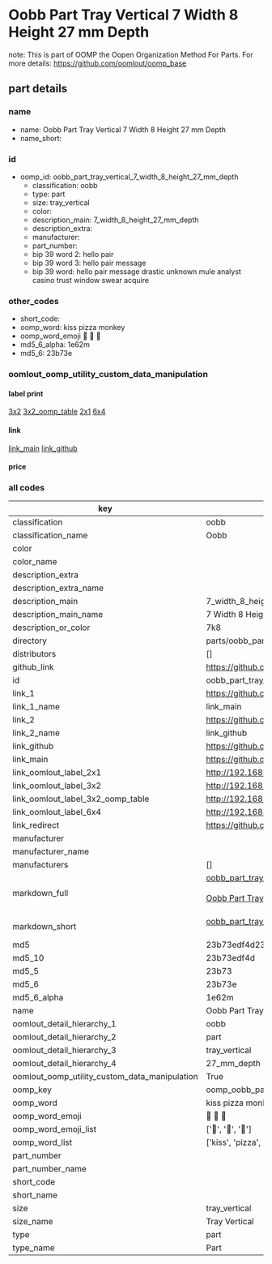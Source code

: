 # Oobb Part Tray Vertical 7 Width 8 Height 27 mm Depth  

note: This is part of OOMP the Oopen Organization Method For Parts. For more details: https://github.com/oomlout/oomp_base

##  part details
  







### name
* name: Oobb Part Tray Vertical 7 Width 8 Height 27 mm Depth
* name_short: 
### id
* oomp_id: oobb_part_tray_vertical_7_width_8_height_27_mm_depth
  * classification: oobb
  * type: part
  * size: tray_vertical
  * color: 
  * description_main: 7_width_8_height_27_mm_depth
  * description_extra: 
  * manufacturer: 
  * part_number: 
  * bip 39 word 2: hello pair
  * bip 39 word 3: hello pair message
  * bip 39 word: hello pair message drastic unknown mule analyst casino trust window swear acquire

### other_codes
* short_code: 
* oomp_word: kiss pizza monkey
* oomp_word_emoji :kiss: :pizza: :monkey:
* md5_6_alpha: 1e62m
* md5_6: 23b73e






### oomlout_oomp_utility_custom_data_manipulation
#### label print
[3x2](http://192.168.1.245:1112/?label=oomp%201e62m)
[3x2_oomp_table](http://192.168.1.108:1112/?label=oomp%201e62m)
[2x1](http://192.168.1.242:1112/?label=oomp%201e62m)
[6x4](http://192.168.1.55:1112/?label=oomp%201e62m)    

#### link

[link_main](https://github.com/oomlout/oomlout_oomp_version_1_messy/tree/main/parts/oobb_part_tray_vertical_7_width_8_height_27_mm_depth) [link_github](https://github.com/oomlout/oomlout_oomp_version_1_messy/tree/main/parts/oobb_part_tray_vertical_7_width_8_height_27_mm_depth)                             

#### price







### all codes 
| key | value |  
| --- | --- |  
| classification | oobb |  
| classification_name | Oobb |  
| color |  |  
| color_name |  |  
| description_extra |  |  
| description_extra_name |  |  
| description_main | 7_width_8_height_27_mm_depth |  
| description_main_name | 7 Width 8 Height 27 mm Depth |  
| description_or_color | 7k8 |  
| directory | parts/oobb_part_tray_vertical_7_width_8_height_27_mm_depth |  
| distributors | [] |  
| github_link | https://github.com/oomlout/oomlout_oomp_part_src/tree/main/parts/oobb_part_tray_vertical_7_width_8_height_27_mm_depth |  
| id | oobb_part_tray_vertical_7_width_8_height_27_mm_depth |  
| link_1 | https://github.com/oomlout/oomlout_oomp_version_1_messy/tree/main/parts/oobb_part_tray_vertical_7_width_8_height_27_mm_depth |  
| link_1_name | link_main |  
| link_2 | https://github.com/oomlout/oomlout_oomp_version_1_messy/tree/main/parts/oobb_part_tray_vertical_7_width_8_height_27_mm_depth |  
| link_2_name | link_github |  
| link_github | https://github.com/oomlout/oomlout_oomp_version_1_messy/tree/main/parts/oobb_part_tray_vertical_7_width_8_height_27_mm_depth |  
| link_main | https://github.com/oomlout/oomlout_oomp_version_1_messy/tree/main/parts/oobb_part_tray_vertical_7_width_8_height_27_mm_depth |  
| link_oomlout_label_2x1 | http://192.168.1.242:1112/?label=oomp%201e62m |  
| link_oomlout_label_3x2 | http://192.168.1.245:1112/?label=oomp%201e62m |  
| link_oomlout_label_3x2_oomp_table | http://192.168.1.108:1112/?label=oomp%201e62m |  
| link_oomlout_label_6x4 | http://192.168.1.55:1112/?label=oomp%201e62m |  
| link_redirect | https://github.com/oomlout/oomlout_oomp_version_1_messy/tree/main/parts/oobb_part_tray_vertical_7_width_8_height_27_mm_depth |  
| manufacturer |  |  
| manufacturer_name |  |  
| manufacturers | [] |  
| markdown_full | [oobb_part_tray_vertical_7_width_8_height_27_mm_depth](none)<br>[](none)<br>[Oobb Part Tray Vertical 7 Width 8 Height 27 Mm Depth](none)<br><br> |  
| markdown_short | [oobb_part_tray_vertical_7_width_8_height_27_mm_depth](none)<br><br> |  
| md5 | 23b73edf4d23610a4576f42517e7c356 |  
| md5_10 | 23b73edf4d |  
| md5_5 | 23b73 |  
| md5_6 | 23b73e |  
| md5_6_alpha | 1e62m |  
| name | Oobb Part Tray Vertical 7 Width 8 Height 27 mm Depth |  
| oomlout_detail_hierarchy_1 | oobb |  
| oomlout_detail_hierarchy_2 | part |  
| oomlout_detail_hierarchy_3 | tray_vertical |  
| oomlout_detail_hierarchy_4 | 27_mm_depth |  
| oomlout_oomp_utility_custom_data_manipulation | True |  
| oomp_key | oomp_oobb_part_tray_vertical_7_width_8_height_27_mm_depth |  
| oomp_word | kiss pizza monkey |  
| oomp_word_emoji | :kiss: :pizza: :monkey: |  
| oomp_word_emoji_list | [':kiss:', ':pizza:', ':monkey:'] |  
| oomp_word_list | ['kiss', 'pizza', 'monkey'] |  
| part_number |  |  
| part_number_name |  |  
| short_code |  |  
| short_name |  |  
| size | tray_vertical |  
| size_name | Tray Vertical |  
| type | part |  
| type_name | Part |  
